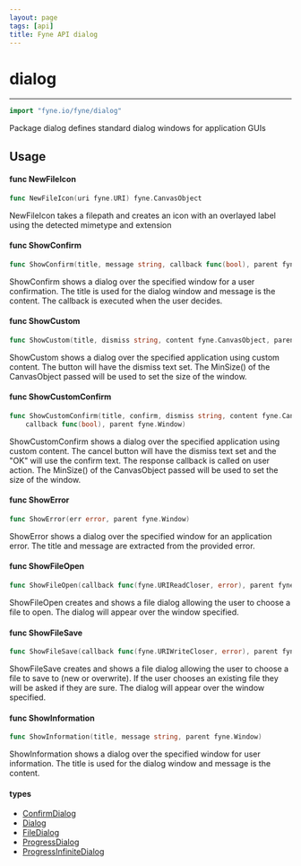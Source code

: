 ```yaml
---
layout: page
tags: [api]
title: Fyne API dialog
---
```


# dialog
---
```go
import "fyne.io/fyne/dialog"
```

Package dialog defines standard dialog windows for application GUIs

## Usage

#### func  NewFileIcon

```go
func NewFileIcon(uri fyne.URI) fyne.CanvasObject
```
NewFileIcon takes a filepath and creates an icon with an overlayed label using the detected mimetype and extension

#### func  ShowConfirm

```go
func ShowConfirm(title, message string, callback func(bool), parent fyne.Window)
```
ShowConfirm shows a dialog over the specified window for a user confirmation. The title is used for the dialog window and message is the content. The callback is executed when the user decides.

#### func  ShowCustom

```go
func ShowCustom(title, dismiss string, content fyne.CanvasObject, parent fyne.Window)
```
ShowCustom shows a dialog over the specified application using custom content. The button will have the dismiss text set. The MinSize() of the CanvasObject passed will be used to set the size of the window.

#### func  ShowCustomConfirm

```go
func ShowCustomConfirm(title, confirm, dismiss string, content fyne.CanvasObject,
	callback func(bool), parent fyne.Window)
```
ShowCustomConfirm shows a dialog over the specified application using custom content. The cancel button will have the dismiss text set and the "OK" will use the confirm text. The response callback is called on user action. The MinSize() of the CanvasObject passed will be used to set the size of the window.

#### func  ShowError

```go
func ShowError(err error, parent fyne.Window)
```
ShowError shows a dialog over the specified window for an application error. The title and message are extracted from the provided error.

#### func  ShowFileOpen

```go
func ShowFileOpen(callback func(fyne.URIReadCloser, error), parent fyne.Window)
```
ShowFileOpen creates and shows a file dialog allowing the user to choose a file to open. The dialog will appear over the window specified.

#### func  ShowFileSave

```go
func ShowFileSave(callback func(fyne.URIWriteCloser, error), parent fyne.Window)
```
ShowFileSave creates and shows a file dialog allowing the user to choose a file to save to (new or overwrite). If the user chooses an existing file they will be asked if they are sure. The dialog will appear over the window specified.

#### func  ShowInformation

```go
func ShowInformation(title, message string, parent fyne.Window)
```
ShowInformation shows a dialog over the specified window for user information. The title is used for the dialog window and message is the content.

#### types

 * [ConfirmDialog](confirmdialog.html)
 * [Dialog](dialog.html)
 * [FileDialog](filedialog.html)
 * [ProgressDialog](progressdialog.html)
 * [ProgressInfiniteDialog](progressinfinitedialog.html)
